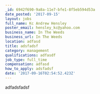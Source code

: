 ```yaml
---
_id: 6942f690-9a8a-11e7-bfe1-8f5eb594d53a
date_posted: '2017-09-15'
layout: jobs
full_name: Kc Andrew Hensley
poster_email: hensley_kc@yahoo.com
business_name: In The Weeds
business_url: In The Weeds
location: adfasd
title: adsfadsf
category: management
qualifications: adfasdf
job_type: full_time
compensation: adfasd
how_to_apply: adsfadsf
date: '2017-09-16T02:54:52.423Z'
---
```

adfadsfadsf
